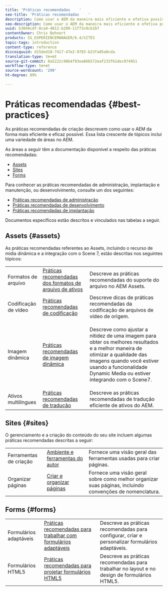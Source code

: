 ```yaml
---
title: 'Práticas recomendadas    '
seo-title: 'Práticas recomendadas    '
description: Como usar o AEM da maneira mais eficiente e efetiva possível
seo-description: Como usar o AEM da maneira mais eficiente e efetiva possível
uuid: b3044cdf-8ca4-4012-b290-11f73c0cb1bf
contentOwner: Chris Bohnert
products: SG_EXPERIENCEMANAGER/6.4/SITES
topic-tags: introduction
content-type: reference
discoiquuid: d15ded18-7417-47e2-9783-b23fa05a0cda
translation-type: tm+mt
source-git-commit: 8a5222c98b4f93ea86b572eaf233f61dec074951
workflow-type: tm+mt
source-wordcount: '299'
ht-degree: 89%

---
```



# Práticas recomendadas    {#best-practices}

As práticas recomendadas de criação descrevem como usar o AEM da forma mais eficiente e eficaz possível. Essa lista crescente de tópicos inclui uma variedade de áreas no AEM.

As áreas a seguir têm a documentação disponível a respeito das práticas recomendadas:

* [Assets](#assets)
* [Sites](#sites)
* [Forms](#forms)

Para conhecer as práticas recomendadas de administração, implantação e manutenção, ou desenvolvimento, consulte um dos seguintes:

* [Práticas recomendadas de administração](/help/sites-administering/administer-best-practices.md)
* [Práticas recomendadas de desenvolvimento](/help/sites-developing/best-practices.md)
* [Práticas recomendadas de implantação](/help/sites-deploying/best-practices.md)

Documentos específicos estão descritos e vinculados nas tabelas a seguir.

## Assets {#assets}

As práticas recomendadas referentes ao Assets, incluindo o recurso de mídia dinâmica e a integração com o Scene 7, estão descritas nos seguintes tópicos:

<table> 
 <tbody>
  <tr>
   <td>Formatos de arquivo</td> 
   <td><a href="/help/assets/assets-file-format-best-practices.md">Práticas recomendadas dos formatos de arquivo de ativos</a></td> 
   <td>Descreve as práticas recomendadas do suporte do arquivo no AEM Assets.</td> 
  </tr>
  <tr>
   <td>Codificação de vídeo</td> 
   <td><a href="/help/assets/video.md#best-practices-for-encoding-videos">Práticas recomendadas de codificação</a></td> 
   <td>Descreve dicas de práticas recomendadas da codificação de arquivos de vídeo de origem.</td> 
  </tr>
  <tr>
   <td>Imagem dinâmica</td> 
   <td><a href="/help/assets/best-practices-for-optimizing-the-quality-of-your-images.md">Práticas recomendadas de imagem dinâmica</a></td> 
   <td><p>Descreve como ajustar a nitidez de uma imagem para obter os melhores resultados e a melhor maneira de otimizar a qualidade das imagens quando você estiver usando a funcionalidade Dynamic Media ou estiver integrando com o Scene7. </p> </td> 
  </tr>
  <tr>
   <td>Ativos multilíngues</td> 
   <td><a href="/help/assets/best-practices-for-translating-assets-efficiently.md">Práticas recomendadas de tradução</a></td> 
   <td>Descreve as práticas recomendadas de tradução eficiente de ativos do AEM.</td> 
  </tr>
 </tbody>
</table>

## Sites {#sites}

O gerenciamento e a criação do conteúdo do seu site incluem algumas práticas recomendadas descritas a seguir:

|  |  |  |
|---|---|---|
| Ferramentas de criação | [Ambiente e ferramentas do autor](/help/sites-authoring/author-environment-tools.md) | Fornece uma visão geral das ferramentas usadas para criar páginas. |
| Organizar páginas | [Criar e organizar páginas](/help/sites-authoring/managing-pages.md) | Fornece uma visão geral sobre como melhor organizar suas páginas, incluindo convenções de nomenclatura. |

## Forms {#forms}

|  |  |  |
|---|---|---|
| Formulários adaptáveis | [Práticas recomendadas para trabalhar com formulários adaptáveis](/help/forms/using/adaptive-forms-best-practices.md) | Descreve as práticas recomendadas para configurar, criar e personalizar formulários adaptáveis. |
| Formulários HTML5 | [Práticas recomendadas para projetar formulários HTML5](/help/forms/using/best-practices-for-html5-forms.md) | Descreve as práticas recomendadas para trabalhar no layout e no design de formulários HTML5. |